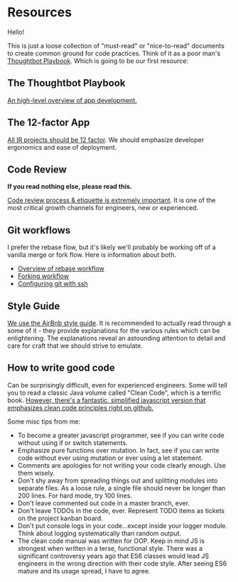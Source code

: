 # Resources

Hello!

This is just a loose collection of "must-read" or "nice-to-read" documents to create common ground for code practices. Think of it as a poor man's [Thoughtbot Playbook](https://thoughtbot.com/playbook). Which is going to be our first resource:

## The Thoughtbot Playbook

[An high-level overview of app development.](https://thoughtbot.com/playbook)

## The 12-factor App

[All IR projects should be 12 factor](https://12factor.net/). We should emphasize developer ergonomics and ease of deployment.

## Code Review

**If you read nothing else, please read this.**

[Code review process & etiquette is extremely important](https://hypothes.is/blog/code-review-in-remote-teams/).
It is one of the most critical growth channels for engineers, new or experienced.

## Git workflows

I prefer the rebase flow, but it's likely we'll probably be working off of a vanilla merge or fork flow. Here is information about both.

* [Overview of rebase workflow](https://www.atlassian.com/git/tutorials/merging-vs-rebasing)
* [Forking workflow](https://www.atlassian.com/git/tutorials/comparing-workflows/forking-workflow)
* [Configuring git with ssh](https://help.github.com/articles/generating-a-new-ssh-key-and-adding-it-to-the-ssh-agent/)

## Style Guide

[We use the AirBnb style guide](https://github.com/airbnb/javascript). It is recommended to actually read through a some of it - they provide explanations for the various rules which can be enlightening. The explanations reveal an astounding attention to detail and care for craft that we should strive to emulate.

## How to write good code

Can be surprisingly difficult, even for experienced engineers. Some will tell you to read a classic Java volume called "Clean Code", which is a terrific book. [However, there's a fantastic, simplified javascript version that emphasizes clean code principles right on github.](https://github.com/ryanmcdermott/clean-code-javascript)

Some misc tips from me:

* To become a greater javascript programmer, see if you can write code without using if or switch statements.
* Emphasize pure functions over mutation. In fact, see if you can write code without ever using mutation or ever using a let statement.
* Comments are apologies for not writing your code clearly enough. Use them wisely.
* Don't shy away from spreading things out and splitting modules into separate files. As a loose rule, a single file should never be longer than 200 lines. For hard mode, try 100 lines.
* Don't leave commented out code in a master branch, ever.
* Don't leave TODOs in the code, ever. Represent TODO items as tickets on the project kanban board.
* Don't put console logs in your code...except inside your logger module. Think about logging systematically than random output.
* The clean code manual was written for OOP. Keep in mind JS is strongest when written in a terse, functional style. There was a significant controversy years ago that ES6 classes would lead JS engineers in the wrong direction with their code style. After seeing ES6 mature and its usage spread, I have to agree.

